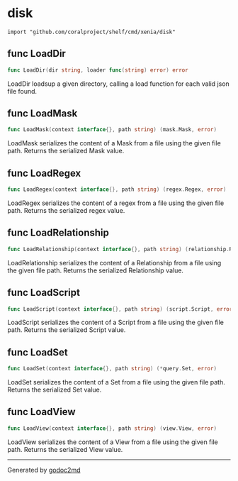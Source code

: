 
# disk
    import "github.com/coralproject/shelf/cmd/xenia/disk"






## func LoadDir
``` go
func LoadDir(dir string, loader func(string) error) error
```
LoadDir loadsup a given directory, calling a load function for each valid
json file found.


## func LoadMask
``` go
func LoadMask(context interface{}, path string) (mask.Mask, error)
```
LoadMask serializes the content of a Mask from a file using the
given file path. Returns the serialized Mask value.


## func LoadRegex
``` go
func LoadRegex(context interface{}, path string) (regex.Regex, error)
```
LoadRegex serializes the content of a regex from a file using the
given file path. Returns the serialized regex value.


## func LoadRelationship
``` go
func LoadRelationship(context interface{}, path string) (relationship.Relationship, error)
```
LoadRelationship serializes the content of a Relationship from a file using the
given file path. Returns the serialized Relationship value.


## func LoadScript
``` go
func LoadScript(context interface{}, path string) (script.Script, error)
```
LoadScript serializes the content of a Script from a file using the
given file path. Returns the serialized Script value.


## func LoadSet
``` go
func LoadSet(context interface{}, path string) (*query.Set, error)
```
LoadSet serializes the content of a Set from a file using the
given file path. Returns the serialized Set value.


## func LoadView
``` go
func LoadView(context interface{}, path string) (view.View, error)
```
LoadView serializes the content of a View from a file using the
given file path. Returns the serialized View value.









- - -
Generated by [godoc2md](http://godoc.org/github.com/davecheney/godoc2md)